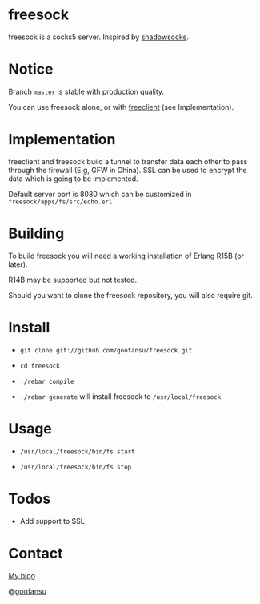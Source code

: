 freesock
========

freesock is a socks5 server. Inspired by [shadowsocks](https://github.com/clowwindy/shadowsocks).

# Notice #

Branch `master` is stable with production quality.

You can use freesock alone, or with [freeclient](https://github.com/goofansu/freeclient) (see Implementation).

# Implementation #

freeclient and freesock build a tunnel to transfer data each other to pass through the firewall (E.g, GFW in China). SSL can be used to encrypt the data which is going to be implemented.

Default server port is 8080 which can be customized in `freesock/apps/fs/src/echo.erl`

# Building #

To build freesock you will need a working installation of Erlang R15B (or later).

R14B may be supported but not tested.

Should you want to clone the freesock repository, you will also require git.

# Install #

* `git clone git://github.com/goofansu/freesock.git`

* `cd freesock`

* `./rebar compile`

* `./rebar generate` will install freesock to `/usr/local/freesock`

# Usage #

* `/usr/local/freesock/bin/fs start`
 
* `/usr/local/freesock/bin/fs stop`
    
# Todos #

* Add support to SSL

# Contact #

[My blog](http://goofansu.com)

@[goofansu](http://twitter.com/goofansu)
